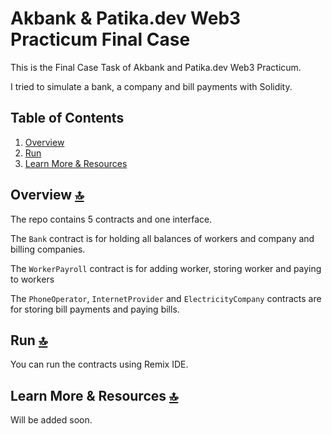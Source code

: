 # Akbank & Patika.dev Web3 Practicum Final Case

This is the Final Case Task of Akbank and Patika.dev Web3 Practicum.

I tried to simulate a bank, a company and bill payments with Solidity.

## **Table of Contents**

1. [Overview](#overview)
2. [Run](#install-run)
3. [Learn More & Resources](#learn)


## Overview <a id="overview"></a> [🔝][@jump-to-top]

The repo contains 5 contracts and one interface.

The `Bank` contract is for holding all balances of workers and company and billing companies.

The `WorkerPayroll` contract is for adding worker, storing worker and paying to workers

The `PhoneOperator`, `InternetProvider` and `ElectricityCompany` contracts are for storing bill payments and paying bills.

## Run <a id="install-run"></a> [🔝][@jump-to-top]

You can run the contracts using Remix IDE.
## Learn More & Resources <a id="learn"></a>[🔝][@jump-to-top]

Will be added soon.


[@jump-to-top]: #table-of-contents
